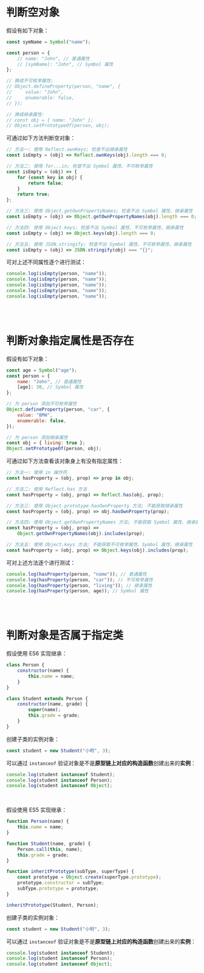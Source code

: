 # 判断空对象

假设有如下对象：

```js
const symName = Symbol("name");

const person = {
    // name: "John", // 普通属性
    // [symName]: "John", // Symbol 属性
};

// 换成不可枚举属性:
// Object.defineProperty(person, "name", {
//     value: "John",
//     enumerable: false,
// });

// 换成继承属性:
// const obj = { name: "John" };
// Object.setPrototypeOf(person, obj);
```

可通过如下方法判断空对象：

```js
// 方法一: 使用 Reflect.ownKeys; 检查不出继承属性
const isEmpty = (obj) => Reflect.ownKeys(obj).length === 0;
```

```js
// 方法二: 使用 for...in; 检查不出 Symbol 属性、不可枚举属性
const isEmpty = (obj) => {
    for (const key in obj) {
        return false;
    }
    return true;
};
```

```js
// 方法三: 使用 Object.getOwnPropertyNames; 检查不出 Symbol 属性、继承属性
const isEmpty = (obj) => Object.getOwnPropertyNames(obj).length === 0;
```

```js
// 方法四: 使用 Object.keys; 检查不出 Symbol 属性、不可枚举属性、继承属性
const isEmpty = (obj) => Object.keys(obj).length === 0;
```

```js
// 方法五: 使用 JSON.stringify; 检查不出 Symbol 属性、不可枚举属性、继承属性
const isEmpty = (obj) => JSON.stringify(obj) === "{}";
```

可对上述不同属性逐个进行测试：

```js
console.log(isEmpty(person, "name"));
console.log(isEmpty(person, "name"));
console.log(isEmpty(person, "name"));
console.log(isEmpty(person, "name"));
console.log(isEmpty(person, "name"));
```

<br><br>

# 判断对象指定属性是否存在

假设有如下对象：

```js
const age = Symbol("age");
const person = {
    name: "John", // 普通属性
    [age]: 30, // Symbol 属性
};

// 为 person 添加不可枚举属性
Object.defineProperty(person, "car", {
    value: "BMW",
    enumerable: false,
});

// 为 person 添加继承属性
const obj = { living: true };
Object.setPrototypeOf(person, obj);
```

可通过如下方法查看该对象身上有没有指定属性：

```js
// 方法一: 使用 in 操作符
const hasProperty = (obj, prop) => prop in obj;
```

```js
// 方法二: 使用 Reflect.has 方法
const hasProperty = (obj, prop) => Reflect.has(obj, prop);
```

```js
// 方法三: 使用 Object.prototype.hasOwnProperty 方法; 不能获取继承属性
const hasProperty = (obj, prop) => obj.hasOwnProperty(prop);
```

```js
// 方法四: 使用 Object.getOwnPropertyNames 方法; 不能获取 Symbol 属性、继承属性
const hasProperty = (obj, prop) =>
    Object.getOwnPropertyNames(obj).includes(prop);
```

```js
// 方法五: 使用 Object.keys 方法; 不能获取不可枚举属性、Symbol 属性、继承属性
const hasProperty = (obj, prop) => Object.keys(obj).includes(prop);
```

可对上述方法逐个进行测试：

```js
console.log(hasProperty(person, "name")); // 普通属性
console.log(hasProperty(person, "car")); // 不可枚举属性
console.log(hasProperty(person, "living")); // 继承属性
console.log(hasProperty(person, age)); // Symbol 属性
```

<br><br>

# 判断对象是否属于指定类

假设使用 ES6 实现继承：

```js
class Person {
    constructor(name) {
        this.name = name;
    }
}

class Student extends Person {
    constructor(name, grade) {
        super(name);
        this.grade = grade;
    }
}
```

创建子类的实例对象：

```js
const student = new Student("小明", 3);
```

可以通过 `instanceof` 验证对象是不是**原型链上对应的构造函数**创建出来的**实例**：

```js
console.log(student instanceof Student);
console.log(student instanceof Person);
console.log(student instanceof Object);
```

<br>

假设使用 ES5 实现继承：

```js
function Person(name) {
    this.name = name;
}

function Student(name, grade) {
    Person.call(this, name);
    this.grade = grade;
}

function inheritPrototype(subType, superType) {
    const prototype = Object.create(superType.prototype);
    prototype.constructor = subType;
    subType.prototype = prototype;
}

inheritPrototype(Student, Person);
```

创建子类的实例对象：

```js
const student = new Student("小明", 3);
```

可以通过 `instanceof` 验证对象是不是**原型链上对应的构造函数**创建出来的**实例**：

```js
console.log(student instanceof Student);
console.log(student instanceof Person);
console.log(student instanceof Object);
```

<br>
